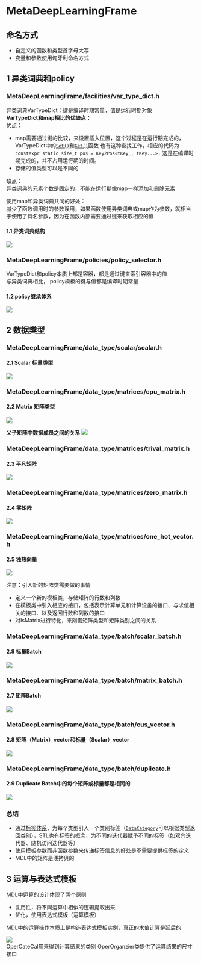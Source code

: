 # MetaDeepLearningFrame  
## 命名方式  
* 自定义的函数和类型首字母大写   
* 变量和参数使用匈牙利命名方式

## 1 异类词典和policy
### MetaDeepLearningFrame/facilities/var_type_dict.h  
异类词典VarTypeDict：键是编译时期常量，值是运行时期对象  
**VarTypeDict和map相比的优缺点：**  
优点：
- map需要通过键的比较，来设置插入位置，这个过程是在运行期完成的，VarTypeDict中的[`Set()`](https://github.com/1274085042/MDL/blob/main/MetaDeepLearningFrame/facilities/var_type_dict.h#L96)和[`Get()`](https://github.com/1274085042/MDL/blob/main/MetaDeepLearningFrame/facilities/var_type_dict.h#L118)函数
也有这种查找工作，相应的代码为 ```constexpr static size_t pos = Key2Pos<tKey_, tKey...>;``` 这是在编译时期完成的，并不占用运行期的时间。  
- 存储的值类型可以是不同的   

缺点：  
异类词典的元素个数是固定的，不能在运行期像map一样添加和删除元素      

使用map和异类词典共同的好处：  
减少了函数调用时的参数误用，如果函数使用异类词典或map作为参数，就相当于使用了具名参数，因为在函数内部需要通过键来获取相应的值     

#### 1.1 异类词典结构
![][image1]  

### MetaDeepLearningFrame/policies/policy_selector.h  
VarTypeDict和policy本质上都是容器，都是通过键来索引容器中的值  
与异类词典相比， policy模板的键与值都是编译时期常量    
#### 1.2 policy继承体系
![][image2]

## 2 数据类型
### MetaDeepLearningFrame/data_type/scalar/scalar.h
#### 2.1 Scalar 标量类型  
![][image3]  

### MetaDeepLearningFrame/data_type/matrices/cpu_matrix.h
#### 2.2 Matrix 矩阵类型
![][image4]  

**父子矩阵中数据成员之间的关系**
![][image5]

### MetaDeepLearningFrame/data_type/matrices/trival_matrix.h
#### 2.3 平凡矩阵  
![][image6]
### MetaDeepLearningFrame/data_type/matrices/zero_matrix.h
#### 2.4 零矩阵  
![][image7]  

### MetaDeepLearningFrame/data_type/matrices/one_hot_vector.h    
#### 2.5 独热向量  
![][image8]    

注意：引入新的矩阵类需要做的事情  
* 定义一个新的模板类，存储矩阵的行数和列数
* 在模板类中引入相应的接口，包括表示计算单元和计算设备的接口、与求值相关的接口、以及返回行数和列数的接口  
* 对IsMatrix进行特化，来刻画矩阵类型和矩阵类别之间的关系   

### MetaDeepLearningFrame/data_type/batch/scalar_batch.h  
#### 2.8 标量Batch  
![][image12]

### MetaDeepLearningFrame/data_type/batch/matrix_batch.h  
#### 2.7 矩阵Batch
![][image9]  

### MetaDeepLearningFrame/data_type/batch/cus_vector.h 
#### 2.8 矩阵（Matrix）vector和标量（Scalar）vector  
![][image10]

### MetaDeepLearningFrame/data_type/batch/duplicate.h  
#### 2.9 Duplicate Batch中的每个矩阵或标量都是相同的
![][image11]

### 总结
* 通过[标签体系](https://github.com/1274085042/MDL/blob/main/MetaDeepLearningFrame/data_type/facilities/tags.h)，为每个类型引入一个类别标签（[`DataCategory`](https://github.com/1274085042/MDL/blob/main/MetaDeepLearningFrame/data_type/facilities/traits.h#L111)可以根据类型返回类别），STL也有标签的概念，为不同的迭代器赋予不同的标签（如双向迭代器、随机访问迭代器等） 
* 使用模板参数而非函数参数来传递标签信息的好处是不需要提供标签的定义  
* MDL中的矩阵是浅拷贝的 
  
## 3 运算与表达式模板
MDL中运算的设计体现了两个原则
- 复用性，将不同运算中相似的逻辑提取出来  
- 优化，使用表达式模板（运算模板）  

MDL中的运算操作本质上是构造表达式模板实例，真正的求值计算是延后的  

![][image13]  
OperCateCal用来得到计算结果的类别
OperOrganzier类提供了运算结果的尺寸接口


[//]: # (reference)  
[image1]: ./Explanation/VarTypeDict.png 
[image2]: ./Explanation/policy.png
[image3]: ./Explanation/Scalar.png
[image4]: ./Explanation/CPU_Matrix.png
[image5]: ./Explanation/SubMatrix.png
[image6]: ./Explanation/Trival_Matrix.png
[image7]: ./Explanation/Zero_Matrix.png
[image8]: ./Explanation/OneHot_Vector.png
[image9]: ./Explanation/Matrix_Batch.png
[image10]: ./Explanation/Cus_Vector.png
[image11]: ./Explanation/Duplicate.png  
[image12]: ./Explanation/Scalar_Batch.png
[image13]: ./Explanation/Operator.png